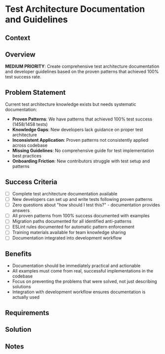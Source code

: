 # Test Architecture Documentation and Guidelines

## Context

## Overview

**MEDIUM PRIORITY**: Create comprehensive test architecture documentation and developer guidelines based on the proven patterns that achieved 100% test success rate.

## Problem Statement

Current test architecture knowledge exists but needs systematic documentation:

- **Proven Patterns**: We have patterns that achieved 100% test success (1458/1458 tests)
- **Knowledge Gaps**: New developers lack guidance on proper test architecture
- **Inconsistent Application**: Proven patterns not consistently applied across codebase
- **Missing Guidelines**: No comprehensive guide for test implementation best practices
- **Onboarding Friction**: New contributors struggle with test setup and patterns

## Success Criteria

- [ ] Complete test architecture documentation available
- [ ] New developers can set up and write tests following proven patterns
- [ ] Zero questions about "how should I test this?" - documentation provides answers
- [ ] All proven patterns from 100% success documented with examples
- [ ] Migration paths documented for all identified anti-patterns
- [ ] ESLint rules documented for automatic pattern enforcement
- [ ] Training materials available for team knowledge sharing
- [ ] Documentation integrated into development workflow

## Benefits

- Documentation should be immediately practical and actionable
- All examples must come from real, successful implementations in the codebase
- Focus on preventing the problems that were solved, not just describing solutions
- Integration with development workflow ensures documentation is actually used

## Requirements

## Solution

## Notes

